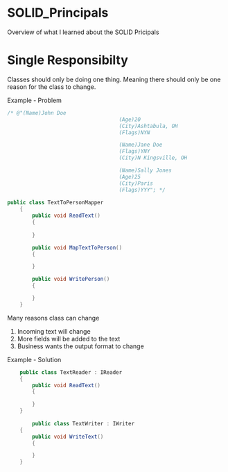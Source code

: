 # SOLID_Principals
Overview of what I learned about the SOLID Pricipals


# Single Responsibilty
Classes should only be doing one thing. Meaning there should only be one reason for the class to change.

Example - Problem

```csharp
/* @"(Name)John Doe
                                    (Age)20
                                    (City)Ashtabula, OH
                                    (Flags)NYN

                                    (Name)Jane Doe
                                    (Flags)YNY
                                    (City)N Kingsville, OH

                                    (Name)Sally Jones
                                    (Age)25
                                    (City)Paris
                                    (Flags)YYY"; */
                                    
public class TextToPersonMapper
    {
        public void ReadText()
        {
         
        }

        public void MapTextToPerson()
        {

        }

        public void WritePerson()
        {

        }
    }
```

Many reasons class can change
1) Incoming text will change
2) More fields will be added to the text
3) Business wants the output format to change

Example - Solution

```csharp
    public class TextReader : IReader
    {
        public void ReadText()
        {

        }
    }
    
        public class TextWriter : IWriter
    {
        public void WriteText()
        {

        }
    }
    
```



